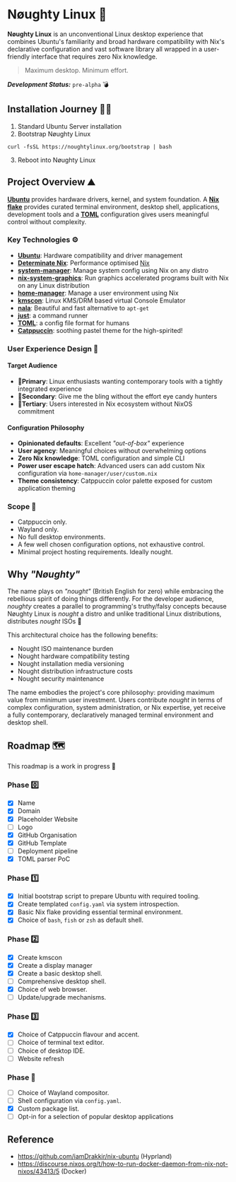 # Nøughty Linux 🐧

**Nøughty Linux** is an unconventional Linux desktop experience that combines Ubuntu's familiarity and broad hardware compatibility with Nix's declarative configuration and vast software library all wrapped in a user-friendly interface that requires zero Nix knowledge.

> Maximum desktop. Minimum effort.

***Development Status:*** `pre-alpha` 💣

## Installation Journey 🧑‍💻
1. Standard Ubuntu Server installation
2. Bootstrap Nøughty Linux
```shell
curl -fsSL https://noughtylinux.org/bootstrap | bash
```
3. Reboot into Nøughty Linux

## Project Overview ⛰️

[**Ubuntu**](https://ubuntu.com) provides hardware drivers, kernel, and system foundation. A [**Nix flake**](https://zero-to-nix.com/concepts/flakes/) provides curated terminal environment, desktop shell, applications, development tools and a [**TOML**](https://toml.io) configuration gives users meaningful control without complexity.

### Key Technologies ⚙️

- [**Ubuntu**](https://ubuntu.com): Hardware compatibility and driver management
- [**Determinate Nix**](https://docs.determinate.systems/determinate-nix/): Performance optimised [Nix](https://zero-to-nix.com/concepts/nix/)
- [**system-manager**](https://github.com/numtide/system-manager): Manage system config using Nix on any distro
- [**nix-system-graphics**](https://github.com/soupglasses/nix-system-graphics): Run graphics accelerated programs built with Nix on any Linux distribution
- [**home-manager**](https://github.com/nix-community/home-manager): Manage a user environment using Nix
- [**kmscon**](https://github.com/Aetf/kmscon): Linux KMS/DRM based virtual Console Emulator
- [**nala**](https://gitlab.com/volian/nala): Beautiful and fast alternative to `apt-get`
- [**just**](https://just.systems/): a command runner
- [**TOML**](https://toml.io): a config file format for humans
- [**Catppuccin**](https://catppuccin.com/): soothing pastel theme for the high-spirited!

### User Experience Design 👤

#### Target Audience
- 🥇**Primary**: Linux enthusiasts wanting contemporary tools with a tightly integrated experience
- 🥈**Secondary**: Give me the bling without the effort eye candy hunters
- 🥉**Tertiary**: Users interested in Nix ecosystem without NixOS commitment

#### Configuration Philosophy
- **Opinionated defaults**: Excellent *"out-of-box"* experience
- **User agency**: Meaningful choices without overwhelming options
- **Zero Nix knowledge**: TOML configuration and simple CLI
- **Power user escape hatch**: Advanced users can add custom Nix configuration via `home-manager/user/custom.nix`
- **Theme consistency**: Catppuccin color palette exposed for custom application theming

### Scope 🔭

- Catppuccin only.
- Wayland only.
- No full desktop environments.
- A few well chosen configuration options, not exhaustive control.
- Minimal project hosting requirements. Ideally nought.

## Why *"Nøughty"*

The name plays on *"nought"* (British English for zero) while embracing the rebellious spirit of doing things differently.
For the developer audience, *noughty* creates a parallel to programming's truthy/falsy concepts because Nøughty Linux is *nought* a distro and unlike traditional Linux distributions, distributes *nought* ISOs 📀

This architectural choice has the following benefits:

- Nought ISO maintenance burden
- Nought hardware compatibility testing
- Nought installation media versioning
- Nought distribution infrastructure costs
- Nought security maintenance

The name embodies the project's core philosophy: providing maximum value from minimum user investment.
Users contribute *nought* in terms of complex configuration, system administration, or Nix expertise, yet receive a fully contemporary, declaratively managed terminal environment and desktop shell.

## Roadmap 🗺️

This roadmap is a work in progress 🚧

### Phase 0️⃣

- [x] Name
- [x] Domain
- [x] Placeholder Website
- [ ] Logo
- [x] GitHub Organisation
- [x] GitHub Template
- [ ] Deployment pipeline
- [x] TOML parser PoC

### Phase 1️⃣

- [x] Initial bootstrap script to prepare Ubuntu with required tooling.
- [x] Create templated `config.yaml` via system introspection.
- [x] Basic Nix flake providing essential terminal environment.
- [x] Choice of `bash`, `fish` or `zsh` as default shell.

### Phase 2️⃣

- [x] Create kmscon
- [x] Create a display manager
- [x] Create a basic desktop shell.
- [ ] Comprehensive desktop shell.
- [x] Choice of web browser.
- [ ] Update/upgrade mechanisms.

### Phase 3️⃣

- [x] Choice of Catppuccin flavour and accent.
- [ ] Choice of terminal text editor.
- [ ] Choice of desktop IDE.
- [ ] Website refresh

### Phase 🔮

- [ ] Choice of Wayland compositor.
- [ ] Shell configuration via `config.yaml`.
- [x] Custom package list.
- [ ] Opt-in for a selection of popular desktop applications

## Reference

- <https://github.com/iamDrakkir/nix-ubuntu> (Hyprland)
- <https://discourse.nixos.org/t/how-to-run-docker-daemon-from-nix-not-nixos/43413/5> (Docker)
